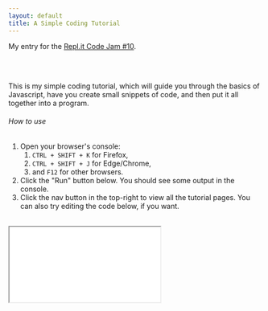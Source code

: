 ```yaml
---
layout: default
title: A Simple Coding Tutorial
---
```


My entry for the [Repl.it Code Jam #10](https://repl.it/talk/announcements/Code-Jam-10/78974).

<br/><br/>

This is my simple coding tutorial, which will guide you through the basics of Javascript, have you create small snippets of code, and then put it all together into a program.

###### How to use

1. Open your browser's console:
    1. `CTRL + SHIFT + K` for Firefox,
    2. `CTRL + SHIFT + J` for Edge/Chrome,
    3. and `F12` for other browsers.
2. Click the "Run" button below. You should see some output in the console.
3. Click the nav button in the top-right to view all the tutorial pages. You can also try editing the code below, if you want.
<br/><br/>
  <iframe id="editor" src="{{ site.baseurl }}/Editor.html"></iframe>
